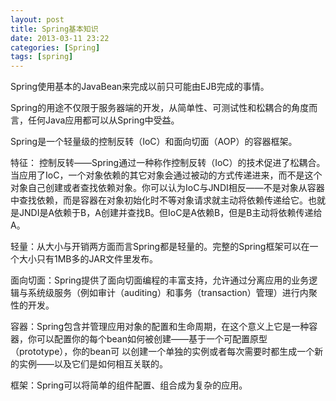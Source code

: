 ```yaml
---
layout: post
title: Spring基本知识
date: 2013-03-11 23:22
categories: [Spring]
tags: [spring]
---
```

Spring使用基本的JavaBean来完成以前只可能由EJB完成的事情。

Spring的用途不仅限于服务器端的开发，从简单性、可测试性和松耦合的角度而言，任何Java应用都可以从Spring中受益。

Spring是一个轻量级的控制反转（IoC）和面向切面（AOP）的容器框架。

特征：
控制反转——Spring通过一种称作控制反转（IoC）的技术促进了松耦合。当应用了IoC，一个对象依赖的其它对象会通过被动的方式传递进来，而不是这个对象自己创建或者查找依赖对象。你可以认为IoC与JNDI相反——不是对象从容器中查找依赖，而是容器在对象初始化时不等对象请求就主动将依赖传递给它。也就是JNDI是A依赖于B，A创建并查找B。但IoC是A依赖B，但是B主动将依赖传递给A。

轻量：从大小与开销两方面而言Spring都是轻量的。完整的Spring框架可以在一个大小只有1MB多的JAR文件里发布。

面向切面：Spring提供了面向切面编程的丰富支持，允许通过分离应用的业务逻辑与系统级服务（例如审计（auditing）和事务（transaction）管理）进行内聚性的开发。

容器：Spring包含并管理应用对象的配置和生命周期，在这个意义上它是一种容器，你可以配置你的每个bean如何被创建——基于一个可配置原型（prototype），你的bean可
以创建一个单独的实例或者每次需要时都生成一个新的实例——以及它们是如何相互关联的。

框架：Spring可以将简单的组件配置、组合成为复杂的应用。







